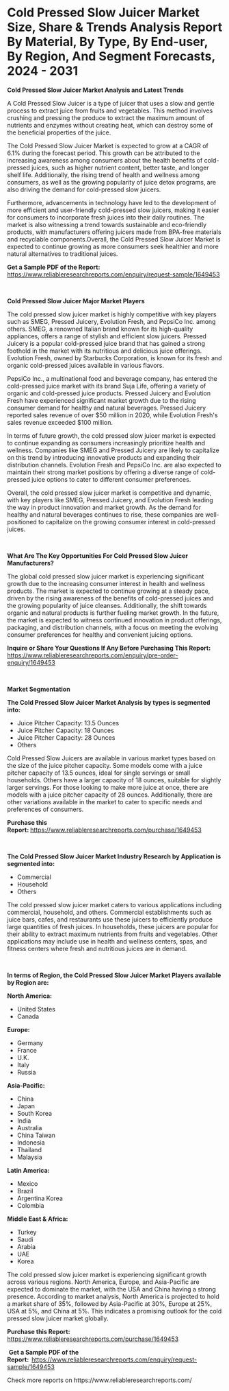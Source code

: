 <p><h1>Cold Pressed Slow Juicer Market Size, Share & Trends Analysis Report By Material, By Type, By End-user, By Region, And Segment Forecasts, 2024 - 2031</h1></p><p><strong>Cold Pressed Slow Juicer Market Analysis and Latest Trends</strong></p>
<p><p>A Cold Pressed Slow Juicer is a type of juicer that uses a slow and gentle process to extract juice from fruits and vegetables. This method involves crushing and pressing the produce to extract the maximum amount of nutrients and enzymes without creating heat, which can destroy some of the beneficial properties of the juice.</p><p>The Cold Pressed Slow Juicer Market is expected to grow at a CAGR of 6.1% during the forecast period. This growth can be attributed to the increasing awareness among consumers about the health benefits of cold-pressed juices, such as higher nutrient content, better taste, and longer shelf life. Additionally, the rising trend of health and wellness among consumers, as well as the growing popularity of juice detox programs, are also driving the demand for cold-pressed slow juicers.</p><p>Furthermore, advancements in technology have led to the development of more efficient and user-friendly cold-pressed slow juicers, making it easier for consumers to incorporate fresh juices into their daily routines. The market is also witnessing a trend towards sustainable and eco-friendly products, with manufacturers offering juicers made from BPA-free materials and recyclable components.Overall, the Cold Pressed Slow Juicer Market is expected to continue growing as more consumers seek healthier and more natural alternatives to traditional juices.</p></p>
<p><strong>Get a Sample PDF of the Report:&nbsp;</strong> <a href="https://www.reliableresearchreports.com/enquiry/request-sample/1649453">https://www.reliableresearchreports.com/enquiry/request-sample/1649453</a></p>
<p>&nbsp;</p>
<p><strong>Cold Pressed Slow Juicer Major Market Players</strong></p>
<p><p>The cold pressed slow juicer market is highly competitive with key players such as SMEG, Pressed Juicery, Evolution Fresh, and PepsiCo Inc. among others. SMEG, a renowned Italian brand known for its high-quality appliances, offers a range of stylish and efficient slow juicers. Pressed Juicery is a popular cold-pressed juice brand that has gained a strong foothold in the market with its nutritious and delicious juice offerings. Evolution Fresh, owned by Starbucks Corporation, is known for its fresh and organic cold-pressed juices available in various flavors.</p><p>PepsiCo Inc., a multinational food and beverage company, has entered the cold-pressed juice market with its brand Suja Life, offering a variety of organic and cold-pressed juice products. Pressed Juicery and Evolution Fresh have experienced significant market growth due to the rising consumer demand for healthy and natural beverages. Pressed Juicery reported sales revenue of over $50 million in 2020, while Evolution Fresh's sales revenue exceeded $100 million.</p><p>In terms of future growth, the cold pressed slow juicer market is expected to continue expanding as consumers increasingly prioritize health and wellness. Companies like SMEG and Pressed Juicery are likely to capitalize on this trend by introducing innovative products and expanding their distribution channels. Evolution Fresh and PepsiCo Inc. are also expected to maintain their strong market positions by offering a diverse range of cold-pressed juice options to cater to different consumer preferences.</p><p>Overall, the cold pressed slow juicer market is competitive and dynamic, with key players like SMEG, Pressed Juicery, and Evolution Fresh leading the way in product innovation and market growth. As the demand for healthy and natural beverages continues to rise, these companies are well-positioned to capitalize on the growing consumer interest in cold-pressed juices.</p></p>
<p>&nbsp;</p>
<p><strong>What Are The Key Opportunities For Cold Pressed Slow Juicer Manufacturers?</strong></p>
<p><p>The global cold pressed slow juicer market is experiencing significant growth due to the increasing consumer interest in health and wellness products. The market is expected to continue growing at a steady pace, driven by the rising awareness of the benefits of cold-pressed juices and the growing popularity of juice cleanses. Additionally, the shift towards organic and natural products is further fueling market growth. In the future, the market is expected to witness continued innovation in product offerings, packaging, and distribution channels, with a focus on meeting the evolving consumer preferences for healthy and convenient juicing options.</p></p>
<p><strong>Inquire or Share Your Questions If Any Before Purchasing This Report:</strong> <a href="https://www.reliableresearchreports.com/enquiry/pre-order-enquiry/1649453">https://www.reliableresearchreports.com/enquiry/pre-order-enquiry/1649453</a></p>
<p>&nbsp;</p>
<p><strong>Market Segmentation</strong></p>
<p><strong>The Cold Pressed Slow Juicer Market Analysis by types is segmented into:</strong></p>
<p><ul><li>Juice Pitcher Capacity: 13.5 Ounces</li><li>Juice Pitcher Capacity: 18 Ounces</li><li>Juice Pitcher Capacity: 28 Ounces</li><li>Others</li></ul></p>
<p><p>Cold Pressed Slow Juicers are available in various market types based on the size of the juice pitcher capacity. Some models come with a juice pitcher capacity of 13.5 ounces, ideal for single servings or small households. Others have a larger capacity of 18 ounces, suitable for slightly larger servings. For those looking to make more juice at once, there are models with a juice pitcher capacity of 28 ounces. Additionally, there are other variations available in the market to cater to specific needs and preferences of consumers.</p></p>
<p><strong>Purchase this Report:&nbsp;</strong><a href="https://www.reliableresearchreports.com/purchase/1649453">https://www.reliableresearchreports.com/purchase/1649453</a></p>
<p>&nbsp;</p>
<p><strong>The Cold Pressed Slow Juicer Market Industry Research by Application is segmented into:</strong></p>
<p><ul><li>Commercial</li><li>Household</li><li>Others</li></ul></p>
<p><p>The cold pressed slow juicer market caters to various applications including commercial, household, and others. Commercial establishments such as juice bars, cafes, and restaurants use these juicers to efficiently produce large quantities of fresh juices. In households, these juicers are popular for their ability to extract maximum nutrients from fruits and vegetables. Other applications may include use in health and wellness centers, spas, and fitness centers where fresh and nutritious juices are in demand.</p></p>
<p>&nbsp;</p>
<p><strong>In terms of Region, the Cold Pressed Slow Juicer Market Players available by Region are:</strong></p>
<p>
    <p> <strong> North America: </strong>
        <ul>
            <li>United States</li>
            <li>Canada</li>
        </ul>
        </p> 
    <p> <strong> Europe: </strong>
        <ul>
            <li>Germany</li>
            <li>France</li>
            <li>U.K.</li>
            <li>Italy</li>
            <li>Russia</li>
        </ul>
        </p> 
    <p> <strong> Asia-Pacific: </strong>
        <ul>
            <li>China</li>
            <li>Japan</li>
            <li>South Korea</li>
            <li>India</li>
            <li>Australia</li>
            <li>China Taiwan</li>
            <li>Indonesia</li>
            <li>Thailand</li>
            <li>Malaysia</li>
        </ul>
        </p> 
    <p> <strong> Latin America: </strong>
        <ul>
            <li>Mexico</li>
            <li>Brazil</li>
            <li>Argentina Korea</li>
            <li>Colombia</li>
        </ul>
        </p> 
    <p> <strong> Middle East & Africa: </strong>
        <ul>
            <li>Turkey</li>
            <li>Saudi</li>
            <li>Arabia</li>
            <li>UAE</li>
            <li>Korea</li>
        </ul>
    </p>
    </p>
<p><p>The cold pressed slow juicer market is experiencing significant growth across various regions. North America, Europe, and Asia-Pacific are expected to dominate the market, with the USA and China having a strong presence. According to market analysis, North America is projected to hold a market share of 35%, followed by Asia-Pacific at 30%, Europe at 25%, USA at 5%, and China at 5%. This indicates a promising outlook for the cold pressed slow juicer market globally.</p></p>
<p><strong>Purchase this Report: </strong><a href="https://www.reliableresearchreports.com/purchase/1649453">https://www.reliableresearchreports.com/purchase/1649453</a></p>
<p>&nbsp;<strong>Get a Sample PDF of the Report:&nbsp;&nbsp;</strong><a href="https://www.reliableresearchreports.com/enquiry/request-sample/1649453">https://www.reliableresearchreports.com/enquiry/request-sample/1649453</a></p>
<p><strong></strong></p>
<p>Check more reports on https://www.reliableresearchreports.com/</p>